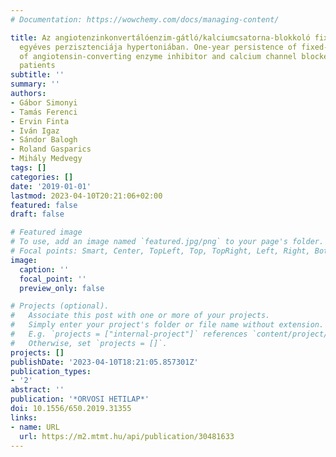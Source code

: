 ```yaml
---
# Documentation: https://wowchemy.com/docs/managing-content/

title: Az angiotenzinkonvertálóenzim-gátló/kalciumcsatorna-blokkoló fix gyógyszer-kombinációk
  egyéves perzisztenciája hypertoniában. One-year persistence of fixed-dose combinations
  of angiotensin-converting enzyme inhibitor and calcium channel blocker in hypertensive
  patients
subtitle: ''
summary: ''
authors:
- Gábor Simonyi
- Tamás Ferenci
- Ervin Finta
- Iván Igaz
- Sándor Balogh
- Roland Gasparics
- Mihály Medvegy
tags: []
categories: []
date: '2019-01-01'
lastmod: 2023-04-10T20:21:06+02:00
featured: false
draft: false

# Featured image
# To use, add an image named `featured.jpg/png` to your page's folder.
# Focal points: Smart, Center, TopLeft, Top, TopRight, Left, Right, BottomLeft, Bottom, BottomRight.
image:
  caption: ''
  focal_point: ''
  preview_only: false

# Projects (optional).
#   Associate this post with one or more of your projects.
#   Simply enter your project's folder or file name without extension.
#   E.g. `projects = ["internal-project"]` references `content/project/deep-learning/index.md`.
#   Otherwise, set `projects = []`.
projects: []
publishDate: '2023-04-10T18:21:05.857301Z'
publication_types:
- '2'
abstract: ''
publication: '*ORVOSI HETILAP*'
doi: 10.1556/650.2019.31355
links:
- name: URL
  url: https://m2.mtmt.hu/api/publication/30481633
---
```

